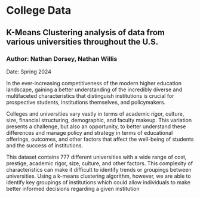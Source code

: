 # College Data

## K-Means Clustering analysis of data from various universities throughout the U.S.

### Author: Nathan Dorsey, Nathan Willis

Date: Spring 2024

In the ever-increasing competitiveness of the modern higher education landscape, gaining a better understanding of the incredibly diverse and multifaceted characteristics that distinguish institutions is crucial for prospective students, institutions themselves, and policymakers.

Colleges and universities vary vastly in terms of academic rigor, culture, size, financial structuring, demographic, and faculty makeup. This variation presents a challenge, but also an opportunity, to better understand these differences and manage policy and strategy in terms of educational offerings, outcomes, and other factors that affect the well-being of students and the success of institutions.

This dataset contains 777 different universities with a wide range of cost, prestige, academic rigor, size, culture, and other factors. This complexity of characteristics can make it difficult to identify trends or groupings between universities. Using a k-means clustering algorithm, however, we are able to identify key groupings of institutions which could allow individuals to make better informed decisions regarding a given institution
